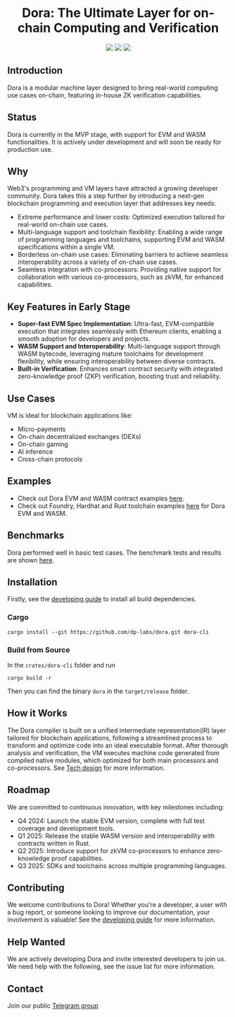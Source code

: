 <h1 align="center">Dora: The Ultimate Layer for on-chain Computing and Verification</h1>

<p align="center">
  <img src="https://github.com/dp-labs/dora/workflows/CI/badge.svg">
  <img src="https://img.shields.io/badge/PRs-welcome-brightgreen.svg?style=flat-square">
  <img src="https://img.shields.io/github/license/dp-labs/dora.svg">
</p>

## Introduction

Dora is a modular machine layer designed to bring real-world computing use cases on-chain, featuring in-house ZK verification capabilities.

## Status

Dora is currently in the MVP stage, with support for EVM and WASM functionalities. It is actively under development and will soon be ready for production use.

## Why

Web3's programming and VM layers have attracted a growing developer community. Dora takes this a step further by introducing a next-gen blockchain programming and execution layer that addresses key needs:

- Extreme performance and lower costs: Optimized execution tailored for real-world on-chain use cases.
- Multi-language support and toolchain flexibility: Enabling a wide range of programming languages and toolchains, supporting EVM and WASM specifications within a single VM.
- Borderless on-chain use cases: Eliminating barriers to achieve seamless interoperability across a variety of on-chain use cases.
- Seamless integration with co-processors: Providing native support for collaboration with various co-processors, such as zkVM, for enhanced capabilities.

## Key Features in Early Stage

- **Super-fast EVM Spec Implementation**: Ultra-fast, EVM-compatible execution that integrates seamlessly with Ethereum clients, enabling a smooth adoption for developers and projects.
- **WASM Support and Interoperability**: Multi-language support through WASM bytecode, leveraging mature toolchains for development flexibility, while ensuring interoperability between diverse contracts.
- **Built-in Verification**: Enhances smart contract security with integrated zero-knowledge proof (ZKP) verification, boosting trust and reliability.

## Use Cases

VM is ideal for blockchain applications like:

- Micro-payments
- On-chain decentralized exchanges (DEXs)
- On-chain gaming
- AI inference
- Cross-chain protocols

## Examples

- Check out Dora EVM and WASM contract examples [here](./examples/).
- Check out Foundry, Hardhat and Rust toolchain examples [here](https://github.com/dp-labs/examples) for Dora EVM and WASM.

## Benchmarks

Dora performed well in basic test cases. The benchmark tests and results are shown [here](./tests/bench/).

## Installation

Firstly, see the [developing guide](./docs/dev/guide.md) to install all build dependencies.

### Cargo

```shell
cargo install --git https://github.com/dp-labs/dora.git dora-cli
```

### Build from Source

In the `crates/dora-cli` folder and run

```shell
cargo build -r
```

Then you can find the binary `dora` in the `target/release` folder.

## How it Works

The Dora compiler is built on a unified intermediate representation(IR) layer tailored for blockchain applications, following a streamlined process to transform and optimize code into an ideal executable format. After thorough analysis and verification, the VM executes machine code generated from compiled native modules, which optimized for both main processors and co-processors. See [Tech design](./docs/design/tech.md) for more information.

## Roadmap

We are committed to continuous innovation, with key milestones including:

- Q4 2024: Launch the stable EVM version, complete with full test coverage and development tools.
- Q1 2025: Release the stable WASM version and interoperability with contracts written in Rust.
- Q2 2025: Introduce support for zkVM co-processors to enhance zero-knowledge proof capabilities.
- Q3 2025: SDKs and toolchains across multiple programming languages.

## Contributing

We welcome contributions to Dora! Whether you're a developer, a user with a bug report, or someone looking to improve our documentation, your involvement is valuable! See the [developing guide](./docs/dev/guide.md) for more information.

## Help Wanted

We are actively developing Dora and invite interested developers to join us. We need help with the following, see the issue list for more information.

## Contact

Join our public [Telegram group](https://t.me/+_OlJfYAc9QM2ODVl)
